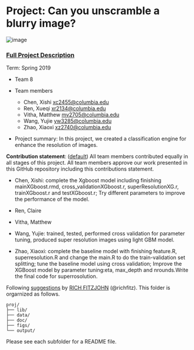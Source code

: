 # Project: Can you unscramble a blurry image? 
![image](figs/example.png)

### [Full Project Description](doc/project3_desc.md)

Term: Spring 2019

+ Team 8
+ Team members
	+ Chen, Xishi xc2455@columbia.edu
	+ Ren, Xueqi xr2134@columbia.edu
	+ Vitha, Matthew mv2705@columbia.edu
	+ Wang, Yujie yw3285@columbia.edu
	+ Zhao, Xiaoxi xz2740@columbia.edu

+ Project summary: In this project, we created a classification engine for enhance the resolution of images. 
	
**Contribution statement**: ([default](doc/a_note_on_contributions.md)) All team members contributed equally in all stages of this project. All team members approve our work presented in this GitHub repository including this contributions statement. 

+ Chen, Xishi: complete the Xgboost model including finishing mainXGboost.rmd, cross_validationXGboost.r, superResolutionXG.r, trainXGboost.r and testXGboost.r; Try different parameters to improve the performance of the model.

+ Ren, Claire 

+ Vitha, Matthew 

+ Wang, Yujie: trained, tested, performed cross validation for parameter tuning, produced super resolution images using light GBM model. 

+ Zhao, Xiaoxi: complete the baseline model with finishing feature.R, superresolution.R and change the main.R to do the train-validation set splitting; tune the baseline model using cross validation; Improve the XGBoost model by parameter tuning:eta, max_depth and nrounds.Write the final code for superrosolution.

Following [suggestions](http://nicercode.github.io/blog/2013-04-05-projects/) by [RICH FITZJOHN](http://nicercode.github.io/about/#Team) (@richfitz). This folder is orgarnized as follows.

```
proj/
├── lib/
├── data/
├── doc/
├── figs/
└── output/
```

Please see each subfolder for a README file.
